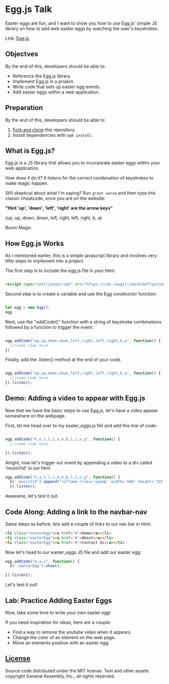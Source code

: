 # Egg.js Talk

Easter eggs are fun, and I want to show you how to use
Egg.js' simple JS library on how to add web easter eggs by watching the user's keystrokes.

Link: 
[Egg.js](http://thatmikeflynn.com/egg.js/)

## Objectves

By the end of this, developers should be able to:

-   Reference the Egg.js library.
-   Implement Egg.js in a project.
-   Write code that sets up easter egg events.
-   Add easter eggs within a web application.

## Preparation

By the end of this, developers should be able to:

1.  [Fork and clone](https://github.com/ga-wdi-boston/meta/wiki/ForkAndClone)
    this repository.
1.  Install dependencies with `npm install`.


## What is Egg.js?

Egg.js is a JS library that allows you to incorporate easter eggs within your web application.

How does it do it? It listens for the correct combination of keystrokes to make magic happen.

Still skeptical about what I'm saying? Run `grunt serve` and then type this classic cheatcode, once you are on the website:

**"Hint 'up', 'down', 'left', 'right' are the arrow keys"**

(up, up, down, down, left, right, left, right, b, a)

Boom Magic.

## How Egg.js Works

As I mentioned earlier, this is a simple javascript library and involves very little steps to implement into a project.

The first step is to include the egg.js file in your html:

```html

<script type="text/javascript" src="https://cdn.rawgit.com/mikeflynn/egg.js/master/egg.min.js"></script>

```

Second step is to create a variable and use the Egg constructor function:

```js

let egg = new Egg();
egg

```

Next, use the "addCode()" function with a string of keystroke combinations followed by a function to trigger the event:

```js

egg.addCode("up,up,down,down,left,right,left,right,b,a", function() {
  ///some code here
})

```
Finally, add the .listen() method at the end of your code.

```js

egg.addCode("up,up,down,down,left,right,left,right,b,a", function() {
  ///some code here
}).listen();

```

## Demo: Adding a video to appear with Egg.js

Now that we have the basic steps to use Egg.js, let's
have a video appear somewhere on the webpage.

First, let me head over to my easter_eggs.js file and add this line of code:

```js

egg.addCode("h,o,t,l,i,n,e,b,l,i,n,g", function() {
  ///some code here

}).listen();

```

Alright, now let's trigger our event by appending a video to a div called 'musicVid' in our html.

```js
egg.addCode("h,o,t,l,i,n,e,b,l,i,n,g", function() {
  $('.musicVid').append("<iframe class='popUp' width='560' height='315' src='https://www.youtube.com/embed/uxpDa-c-4Mc?autoplay=1&start=20' frameborder='0' allowfullscreen autoplay></iframe>");
  }).listen();

```

Awesome, let's test it out.

## Code Along: Adding a link to the navbar-nav

Same steps as before, lets add a couple of links to our nav bar in html:

```html
<li class="easterEgg"><a href='#'>Home</a></li>
<li class="easterEgg"><a href='#'>About</a></li>
<li class="easterEgg"><a href='#'>Contact Us</a></li>

```

Now let's head to our easter_eggs JS file and add our easter egg:

```js
egg.addCode("n,a,v", function() {
  $('.easterEgg').show();

}).listen();

```

Let's test it out!

## Lab: Practice Adding Easter Eggs

Now, take some time to write your own easter egg!

If you need inspiration for ideas, here are a couple:

-  Find a way to remove the youtube video when it appears.
- Change the color of an element on the web page.
- Move an elements position with an easter egg.

## [License](LICENSE)

Source code distributed under the MIT license. Text and other assets copyright
General Assembly, Inc., all rights reserved.
